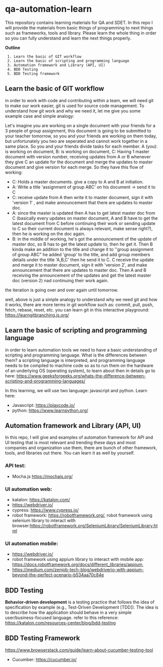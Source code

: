 
# qa-automation-learn
This repository contains learning materials for QA and SDET. In this repo I will provide the materials from basic things of programming to next things such as  frameworks, tools and library. Please learn the whole thing in order so you can fully understand and learn the next things properly.

**Outline**

     1. Learn the basic of GIT workflow
     2. Learn the basic of scripting and programming language
     3. Automation framework and Library (API, UI)
     4. BDD Testing
     5. BDD Testing framework


## Learn the basic of GIT workflow
in order to work with code and contributing within a team, we will need git to make our work easier, git is used for source code management. To understand how git work and why we need it, let me give you some example case and simple analogy:

Let's imagine you are working on a single document with your friends for a 3 people of group assignment, this document is going to be submitted to your teacher tomorrow, so you and your friends are working on them today, but unfortunately you two are seperated and cannot work together in a same place. So you and your friends divide tasks for each member.
A (you): is working on document,
B: is working on document, 
C: Having 1 master document with version number, receiving updates from A or B whenever they give C an update for the document and merge the updates to master document and give version for each merge. So they have this flow of working:

- C: Holds a master documents. give a copy to A and B at initiation.
- A: Write a title 'assignment of group ABC' on his document -> send it to C
- C: receive update from A then write it to master document, sign it with 'version 1' , and make announcement that there are updates to master doc.
- A: since the master is updated then A has to get latest master doc from C (basically every updates on master document, A and B have to get the latest document from C before continuing their work or sending update to C so their current document is always relevant, make sense right?), then he is working on the doc again. 
- B: in the middle of working, he's got the announcement of the update of master doc, so B has to get the latest update to, then he get it. Then B kinda make an addition to the title and change it to ''group assignment of group ABC" he added 'group' to the title, and add group members details under the title 'A,B,C' then he send it to C. C receive the update and merge it to master document, sign it with 'version 2', and make announcement that there are updates to master doc. Then A and B receiving the announcement of the updates and get the latest master doc (version 2) nad continuing their work again.

the iteration is going over and over again until tomorrow.

well, above is just a simple analogy to understand why we need git and how it works, there are more terms in git workflow such as: 
commit, pull, push, fetch, rebase, reset, etc. you can learn git in this interactive playground: https://learngitbranching.js.org/




## Learn the basic of scripting and programming language

in order to learn automation tools we need to have a basic understanding of scripting and programming language. What is the differences between them? 
a scripting language is interpreted, and programming language needs to be compiled to machine code so as to run them on the hardware of an underlying OS (operating system), to learn about then in details go to here: https://www.geeksforgeeks.org/whats-the-difference-between-scripting-and-programming-languages/

In this learning, we will use two language: javascript and python. Learn here:
 - Javascript: https://playcode.io/
 - python: https://www.learnpython.org/



## Automation framework and Library (API, UI)
In this repo, I will give and examples of automation framework for API and UI testing that is most relevant and trending these days and most companies and organization use them, there are bunch of other framework, tools, and libraries out there. You can learn it as well by yourself.


### API test: 
 - Mocha.js https://mochajs.org/

### UI automation web: 

 - katalon: https://katalon.com/
 - https://webdriver.io/
 - cypress: https://www.cypress.io/
 - robot framework: https://robotframework.org/, robot framework using selenium library to interact with browser:https://robotframework.org/SeleniumLibrary/SeleniumLibrary.html
 
### UI automation mobile: 

 - https://webdriver.io/
 - robot framework using appium library to interact with mobile app: https://docs.robotframework.org/docs/different_libraries/appium,
 - https://medium.com/zenjob-tech-blog/webdriverio-with-appium-beyond-the-perfect-scenario-b534aa70c84e

## BDD Testing
**Behavior-driven development** is a testing practice that follows the idea of specification by example (e.g., Test-Driven Development [TDD]). The idea is to describe how the application should behave in a very simple user/business-focused language.
refer to this reference:
https://katalon.com/resources-center/blog/bdd-testing


## BDD Testing Framework

https://www.browserstack.com/guide/learn-about-cucumber-testing-tool
 - Cucumber: https://cucumber.io/

